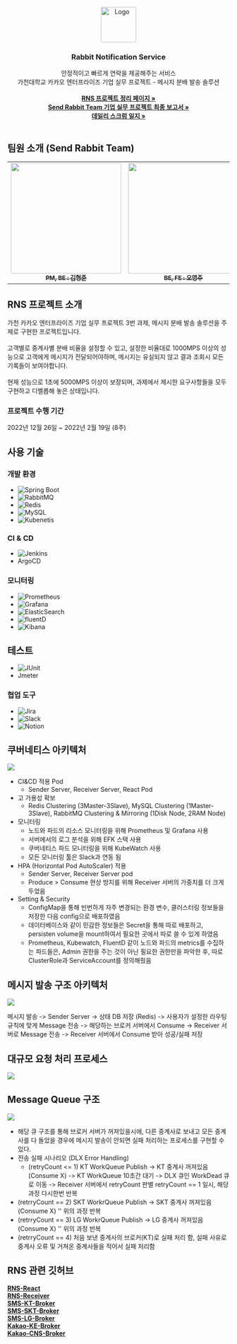 <!-- PROJECT LOGO -->
<br />
<div align="center">
    <img src="https://user-images.githubusercontent.com/53989167/221722105-ed9941b8-9b1f-45dc-a0f8-783c2947c9b1.png" alt="Logo" width="80" height="80">
  </a>

  <h3 align="center">Rabbit Notification Service</h3>

  <p align="center">
    안정적이고 빠르게 연락을 제공해주는 서비스
    <br />
    가천대학교 카카오 엔터프라이즈 기업 실무 프로젝트 - 메시지 분배 발송 솔루션
    <br />
    <br />
    <a href="https://sendrabbi.notion.site/Rabbit-Notification-Service-f60867efc9124c5c96f1d5c8d12d428d"><strong>RNS 프로젝트 정리 페이지 »</strong></a> </br>
    <a href="https://sendrabbi.notion.site/Send-Rabbit-Team-b300566e57a2416fafbfcb8cddd1a0ad"><strong>Send Rabbit Team 기업 실무 프로젝트 최종 보고서 »</strong></a> </br>
    <a href="https://sendrabbi.notion.site/ad5ff614794e42938d8fc8e47807363b"><strong>데일리 스크럼 일지 »</strong></a>
    <br />
    <br />
  </p>
</div>

<!-- 팀원 소개 -->
## 팀원 소개 (Send Rabbit Team)
<table>
  <tbody>
    <tr>
      <td align="center"><a href="https://github.com/hyeong-jun-kim"><img src="https://user-images.githubusercontent.com/53989167/221746475-6bebd066-f230-4b7d-83bf-778f2b561899.png" width="250px;" alt=""/><br /><sub><b> PM, BE : 김형준 </b></sub></a><br /></td>
      <td align="center"><a href="https://github.com/OYJ-hansung"><img src="https://user-images.githubusercontent.com/53989167/221746481-2ab88c43-c8bd-4ae1-863a-e7d5b8b720e0.png" width="250px;" alt=""/><br /><sub><b stype >BE, FE : 오영주</b></sub></a><br /></td>
      <td align="center"><a href="https://github.com/shinyena"><img src="https://user-images.githubusercontent.com/53989167/221746483-077c28d3-65aa-4d85-bd07-8357913f1d97.png" width="250px;" alt=""/><br /><sub><b>BE, FE : 신예나</b></sub></a><br /></td>
    </tr>
  </tbody>
</table>

<!-- ABOUT THE PROJECT -->
## RNS 프로젝트 소개

가천 카카오 엔터프라이즈 기업 실무 프로젝트 3번 과제, 메시지 분배 발송 솔루션을 주제로 구현한 프로젝트입니다. 
<br />
<br />
고객별로 중계사별 분배 비율을 설정할 수 있고, 설정한 비율대로 1000MPS 이상의 성능으로 고객에게 메시지가 전달되어야하며, 메시지는 유실되지 않고 결과 조회시 모든 기록들이 보여야합니다. 
<br />
<br />
현재 성능으로 1초에 5000MPS 이상이 보장되며, 과제에서 제시한 요구사항들을 모두 구현하고 디벨롭해 놓은 상태입니다.

### 프로젝트 수행 기간 
2022년 12월 26일 ~ 2022년 2월 19일 (8주)

## 사용 기술
### 개발 환경
* ![Spring Boot][SpringBoot.icon]
* ![RabbitMQ][RabbitMQ.icon]
* ![Redis][Redis.icon]
* ![MySQL][MySQL.icon]
* ![Kubenetis][Kubenetis.icon]

### CI & CD
* ![Jenkins][Jenkins.icon]
* ArgoCD

### 모니터링
* ![Prometheus][Prometheus.icon]
* ![Grafana][Grafana.icon]
* ![ElasticSearch][ElasticSearch.icon]
* ![fluentD][fluentD.icon]
* ![Kibana][Kibana.icon]

## 테스트
* ![JUnit][JUnit.icon]
* Jmeter

### 협업 도구
* ![Jira][Jira.icon]
* ![Slack][Slack.icon]
* ![Notion][Notion.icon]

## 쿠버네티스 아키텍처
<img src="https://user-images.githubusercontent.com/53989167/221738660-476f52ca-2033-4627-9278-c392f06658dd.png"/>

- CI&CD 적용 Pod
    - Sender Server, Receiver Server, React Pod
- 고 가용성 확보
    - Redis Clustering (3Master-3Slave), MySQL Clustering (1Master-3Slave), RabbitMQ Clustering & Mirroring (1Disk Node, 2RAM Node)
- 모니터링
    - 노드와 파드의 리소스 모니터링을 위해 Prometheus 및 Grafana 사용
    - 서버에서의 로그 분석을 위해 EFK 스택 사용
    - 쿠버네티스 파드 모니터링을 위해 KubeWatch 사용
    - 모든 모니터링 툴은 Slack과 연동 됨
- HPA (Horizontal Pod AutoScaler) 적용
    - Sender Server, Receiver Server pod
    - Produce > Consume 현상 방지를 위해 Receiver 서버의 가중치를 더 크게 두었음
- Setting & Security
    - ConfigMap을 통해 빈번하게 자주 변경되는 환경 변수, 클러스터링 정보들을 저장한 다음 config으로 배포하였음
    - 데이터베이스와 같이 민감한 정보들은 Secret을 통해 따로 배포하고, persisten volume을 mount하여서 필요한 곳에서 따로 쓸 수 있게 하였음
    - Prometheus, Kubewatch, FluentD 같이 노드와 파드의 metrics를 수집하는 파드들은, Admin 권한을 주는 것이 아닌 필요한 권한만을 파악한 후, 따로 ClusterRole과 ServiceAccount를 정의해줬음
         
## 메시지 발송 구조 아키텍처
<img src="https://user-images.githubusercontent.com/53989167/221741794-f5bdcc8f-fec7-4730-8edd-8056d18452e7.png"/>

메시지 발송 -> Sender Server -> 상태 DB 저장 (Redis) -> 사용자가 설정한 라우팅 규칙에 맞게 Message 전송 -> 해당하는 브로커 서버에서 Consume -> Receiver 서버로 Message 전송 
-> Receiver 서버에서 Consume 받아 성공/실패 저장
          
## 대규모 요청 처리 프로세스
<img src="https://user-images.githubusercontent.com/53989167/221741930-618c7bd8-17e4-414c-8d39-74fc4fa23662.png"/>

## Message Queue 구조
<img src="https://user-images.githubusercontent.com/53989167/221742198-8f4a3a9d-13dc-4c63-ad32-4434fd4e1a16.png"/>

- 해당 큐 구조를 통해 브로커 서버가 꺼져있을시에, 다른 중계사로 보내고 모든 중계사를 다 돌았을 경우에 메시지 발송이 안되면 실패 처리하는 프로세스를 구현할 수 있다.
- 전송 실패 시나리오 (DLX Error Handling)
  - (retryCount <= 1) KT WorkQueue Publish -> KT 중계사 꺼져있음 (Consume X) -> KT WorkQueue 10초간 대기 -> DLX 큐인 WorkDead 큐로 이동 -> Receiver 서버에서 retryCount 판별 retryCount == 1 일시, 해당 과정 다시한번 반복
- (retrryCount == 2) SKT WorkrQueue Publish -> SKT 중계사 꺼져있음 (Consume X) '' 위의 과정 반복
- (retrryCount == 3) LG WorkrQueue Publish -> LG 중계사 꺼져있음 (Consume X) '' 위의 과정 반복
- (retrryCount == 4) 처음 보낸 중계사의 브로커(KT)로 실패 처리 함, 실패 사유로 중계사 오류 및 거쳐온 중계사들을 적어서 실패 처리함 

## RNS 관련 깃허브
<a href="https://github.com/Send-Rabbit-Team/RNS-React"><strong>RNS-React</strong></a></br>
<a href="https://github.com/Send-Rabbit-Team/RNS-RECEIVER"><strong>RNS-Receiver</strong></a></br>
<a href="https://github.com/Send-Rabbit-Team/RNS-Broker-KT"><strong>SMS-KT-Broker</strong></a></br>
<a href="https://github.com/Send-Rabbit-Team/RNS-Broker-SKT"><strong>SMS-SKT-Broker</strong></a></br>
<a href="https://github.com/Send-Rabbit-Team/RNS-Broker-LG"><strong>SMS-LG-Broker</strong></a></br>
<a href="https://github.com/Send-Rabbit-Team/RNS-Broker-KE"><strong>Kakao-KE-Broker</strong></a></br>
<a href="https://github.com/Send-Rabbit-Team/RNS-Broker-CNS"><strong>Kakao-CNS-Broker</strong></a></br>

          
<!-- MARKDOWN LINKS & IMAGES -->
<!-- https://www.markdownguide.org/basic-syntax/#reference-style-links -->
[RabbitMQ.icon]: https://img.shields.io/badge/rabbitmq-%23FF6600.svg?&style=for-the-badge&logo=rabbitmq&logoColor=white
[Redis.icon]: https://img.shields.io/badge/redis-%23DD0031.svg?&style=for-the-badge&logo=redis&logoColor=white
[SpringBoot.icon]: https://img.shields.io/badge/Spring_Boot-F2F4F9?style=for-the-badge&logo=spring-boot
[Kubenetis.icon]: https://img.shields.io/badge/kubernetes-326ce5.svg?&style=for-the-badge&logo=kubernetes&logoColor=white
[MySQL.icon]: https://img.shields.io/badge/MySQL-005C84?style=for-the-badge&logo=mysql&logoColor=white

[ElasticSearch.icon]: https://img.shields.io/badge/Elastic_Search-005571?style=for-the-badge&logo=elasticsearch&logoColor=white
[FluentD.icon]: https://img.shields.io/badge/Fluentd-599CD0?style=for-the-badge&logo=fluentd&logoColor=white&labelColor=599CD0
[Kibana.icon]: https://img.shields.io/badge/Kibana-005571?style=for-the-badge&logo=Kibana&logoColor=white
[Prometheus.icon]: https://img.shields.io/badge/Prometheus-000000?style=for-the-badge&logo=prometheus&labelColor=000000
[Grafana.icon]: https://img.shields.io/badge/Grafana-F2F4F9?style=for-the-badge&logo=grafana&logoColor=orange&labelColor=F2F4F9

[Jenkins.icon]: https://img.shields.io/badge/Jenkins-D24939?style=for-the-badge&logo=Jenkins&logoColor=white

[JUnit.icon]: https://img.shields.io/badge/Junit5-25A162?style=for-the-badge&logo=junit5&logoColor=white

[Jira.icon]: https://img.shields.io/badge/Jira-0052CC?style=for-the-badge&logo=Jira&logoColor=white
[Slack.icon]: https://img.shields.io/badge/Slack-4A154B?style=for-the-badge&logo=slack&logoColor=white
[Notion.icon]: https://img.shields.io/badge/Notion-000000?style=for-the-badge&logo=notion&logoColor=white
